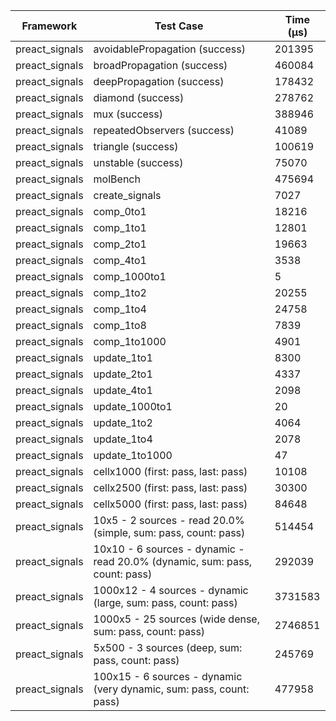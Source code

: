 | Framework | Test Case | Time (μs) |
| --- | --- | --- |
| preact_signals | avoidablePropagation (success) | 201395 |
| preact_signals | broadPropagation (success) | 460084 |
| preact_signals | deepPropagation (success) | 178432 |
| preact_signals | diamond (success) | 278762 |
| preact_signals | mux (success) | 388946 |
| preact_signals | repeatedObservers (success) | 41089 |
| preact_signals | triangle (success) | 100619 |
| preact_signals | unstable (success) | 75070 |
| preact_signals | molBench | 475694 |
| preact_signals | create_signals | 7027 |
| preact_signals | comp_0to1 | 18216 |
| preact_signals | comp_1to1 | 12801 |
| preact_signals | comp_2to1 | 19663 |
| preact_signals | comp_4to1 | 3538 |
| preact_signals | comp_1000to1 | 5 |
| preact_signals | comp_1to2 | 20255 |
| preact_signals | comp_1to4 | 24758 |
| preact_signals | comp_1to8 | 7839 |
| preact_signals | comp_1to1000 | 4901 |
| preact_signals | update_1to1 | 8300 |
| preact_signals | update_2to1 | 4337 |
| preact_signals | update_4to1 | 2098 |
| preact_signals | update_1000to1 | 20 |
| preact_signals | update_1to2 | 4064 |
| preact_signals | update_1to4 | 2078 |
| preact_signals | update_1to1000 | 47 |
| preact_signals | cellx1000 (first: pass, last: pass) | 10108 |
| preact_signals | cellx2500 (first: pass, last: pass) | 30300 |
| preact_signals | cellx5000 (first: pass, last: pass) | 84648 |
| preact_signals | 10x5 - 2 sources - read 20.0% (simple, sum: pass, count: pass) | 514454 |
| preact_signals | 10x10 - 6 sources - dynamic - read 20.0% (dynamic, sum: pass, count: pass) | 292039 |
| preact_signals | 1000x12 - 4 sources - dynamic (large, sum: pass, count: pass) | 3731583 |
| preact_signals | 1000x5 - 25 sources (wide dense, sum: pass, count: pass) | 2746851 |
| preact_signals | 5x500 - 3 sources (deep, sum: pass, count: pass) | 245769 |
| preact_signals | 100x15 - 6 sources - dynamic (very dynamic, sum: pass, count: pass) | 477958 |
